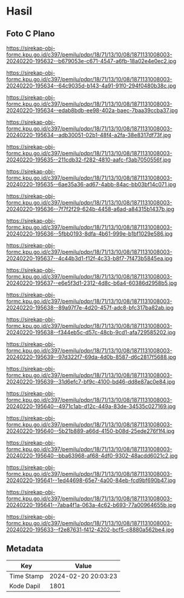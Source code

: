 # Hasil

## Foto C Plano

https://sirekap-obj-formc.kpu.go.id/c397/pemilu/pdpr/18/71/13/10/08/1871131008003-20240220-195632--b679053e-c671-4547-a6fb-18a02e4e0ec2.jpg

https://sirekap-obj-formc.kpu.go.id/c397/pemilu/pdpr/18/71/13/10/08/1871131008003-20240220-195634--64c9035d-b143-4a91-91f0-294f0480b38c.jpg

https://sirekap-obj-formc.kpu.go.id/c397/pemilu/pdpr/18/71/13/10/08/1871131008003-20240220-195634--edab8bdb-ee98-402a-baec-7baa39ccba37.jpg

https://sirekap-obj-formc.kpu.go.id/c397/pemilu/pdpr/18/71/13/10/08/1871131008003-20240220-195634--adb30051-02b1-48f4-a2fa-38e8317df73f.jpg

https://sirekap-obj-formc.kpu.go.id/c397/pemilu/pdpr/18/71/13/10/08/1871131008003-20240220-195635--211cdb32-f282-4810-aafc-f3ab7050556f.jpg

https://sirekap-obj-formc.kpu.go.id/c397/pemilu/pdpr/18/71/13/10/08/1871131008003-20240220-195635--6ae35a36-ad67-4abb-84ac-bb03bf14c071.jpg

https://sirekap-obj-formc.kpu.go.id/c397/pemilu/pdpr/18/71/13/10/08/1871131008003-20240220-195636--7f7f2f29-624b-4458-a6ad-a84315b1437b.jpg

https://sirekap-obj-formc.kpu.go.id/c397/pemilu/pdpr/18/71/13/10/08/1871131008003-20240220-195636--5fbb0193-8dfa-4b61-999e-b1bf1029e586.jpg

https://sirekap-obj-formc.kpu.go.id/c397/pemilu/pdpr/18/71/13/10/08/1871131008003-20240220-195637--4c44b3d1-f12f-4c33-b8f7-7f473b5845ea.jpg

https://sirekap-obj-formc.kpu.go.id/c397/pemilu/pdpr/18/71/13/10/08/1871131008003-20240220-195637--e6e5f3d1-2312-4d8c-b6a4-60386d2958b5.jpg

https://sirekap-obj-formc.kpu.go.id/c397/pemilu/pdpr/18/71/13/10/08/1871131008003-20240220-195638--89a97f7e-4d20-457f-adc8-bfc317ba82ab.jpg

https://sirekap-obj-formc.kpu.go.id/c397/pemilu/pdpr/18/71/13/10/08/1871131008003-20240220-195638--f344eb5c-d57c-48cb-9cd1-afa729585202.jpg

https://sirekap-obj-formc.kpu.go.id/c397/pemilu/pdpr/18/71/13/10/08/1871131008003-20240220-195639--97d322f7-69da-4d0b-8587-d6c2817f5688.jpg

https://sirekap-obj-formc.kpu.go.id/c397/pemilu/pdpr/18/71/13/10/08/1871131008003-20240220-195639--31d6efc7-bf9c-4100-bd46-dd8e87ac0e84.jpg

https://sirekap-obj-formc.kpu.go.id/c397/pemilu/pdpr/18/71/13/10/08/1871131008003-20240220-195640--4971c1ab-d12c-449a-83de-34535c027169.jpg

https://sirekap-obj-formc.kpu.go.id/c397/pemilu/pdpr/18/71/13/10/08/1871131008003-20240220-195640--5b21b889-a66d-4150-b08d-25ede276f1f4.jpg

https://sirekap-obj-formc.kpu.go.id/c397/pemilu/pdpr/18/71/13/10/08/1871131008003-20240220-195640--bba63968-af68-4df0-9302-48acdd6021c2.jpg

https://sirekap-obj-formc.kpu.go.id/c397/pemilu/pdpr/18/71/13/10/08/1871131008003-20240220-195641--1ed44698-65e7-4a00-84eb-fcd9bf690b47.jpg

https://sirekap-obj-formc.kpu.go.id/c397/pemilu/pdpr/18/71/13/10/08/1871131008003-20240220-195641--7aba4f1a-063a-4c62-b693-77a00964655b.jpg

https://sirekap-obj-formc.kpu.go.id/c397/pemilu/pdpr/18/71/13/10/08/1871131008003-20240220-195633--f2e87631-f412-4202-bcf5-c8880a562be4.jpg


## Metadata

| Key        | Value               |
| ---------- | ------------------- |
| Time Stamp | 2024-02-20 20:03:23 |
| Kode Dapil | 1801                |



